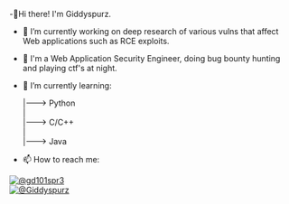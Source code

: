  -👋Hi there! I'm Giddyspurz.

 - 🔭 I’m currently working on deep research of various vulns that affect Web applications such as RCE exploits.
 
 - 👀 I'm a Web Application Security Engineer, doing bug bounty hunting and playing ctf's at night.

 - 🌱 I’m currently learning:
    
   |---> Python <br>
   | <br>
   |---> C/C++  <br>
   |<br>
   |---> Java  <br>
    
 - 📫 How to reach me:
 
  <a href="https://twitter.com/gd101spr3" target="blank"><img src="https://img.shields.io/twitter/follow/gd101spr3?logo=twitter&style=social"    alt="@gd101spr3"/> <br>
 <a href="https://t.me/Giddyspurz" target="blank"><img src="https://img.shields.io/badge/%40Giddyspurz-Telegram-blue" alt="@Giddyspurz" />
    
